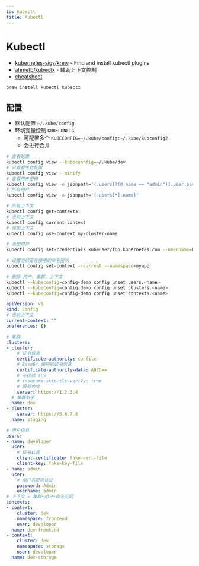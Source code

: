 ```yaml
---
id: kubectl
title: Kubectl
---
```


# Kubectl
* [kubernetes-sigs/krew](https://github.com/kubernetes-sigs/krew/) - Find and install kubectl plugins
* [ahmetb/kubectx](https://github.com/ahmetb/kubectx) - 辅助上下文控制
* [cheatsheet](https://kubernetes.io/docs/reference/kubectl/cheatsheet/)

```bash
brew install kubectl kubectx
```

## 配置
* 默认配置 `~/.kube/config`
* 环境变量控制 `KUBECONFIG`
  * 可配置多个 `KUBECONFIG=~/.kube/config:~/.kube/kubconfig2 `
  * 会进行合并

```bash
# 查看配置
kubectl config view --kubecoonfig=~/.kube/dev
# 只查看生效配置
kubectl config view --minify
# 查看用户密码
kubectl config view -o jsonpath='{.users[?(@.name == "admin")].user.password}'
# 所有用户
kubectl config view -o jsonpath='{.users[*].name}'

# 所有上下文
kubectl config get-contexts
# 当前上下文
kubectl config current-context
# 使用上下文
kubectl config use-context my-cluster-name

# 添加用户
kubectl config set-credentials kubeuser/foo.kubernetes.com --username=kubeuser --password=kubepassword

# 设置当前正在使用的命名空间
kubectl config set-context --current --namespace=myapp

# 删除 用户、集群、上下文
kubectl --kubeconfig=config-demo config unset users.<name>
kubectl --kubeconfig=config-demo config unset clusters.<name>
kubectl --kubeconfig=config-demo config unset contexts.<name>
```

```yaml
apiVersion: v1
kind: Config
# 当前上下文
current-context: ""
preferences: {}

# 集群
clusters:
- cluster:
    # 证书信息
    certificate-authority: ca-file
    # Base64 编码的证书信息
    certificate-authority-data: ABCD==
    # 不校验 TLS
    # insecure-skip-tls-verify: true
    # 服务地址
    server: https://1.2.3.4
  # 集群名字
  name: dev
- cluster:
    server: https://5.6.7.8
  name: staging

# 用户信息
users:
- name: developer
  user:
    # 证书认真
    client-certificate: fake-cert-file
    client-key: fake-key-file
- name: admin
  user:
    # 用户名密码认证
    password: Admin
    username: admin
# 上下文 = 集群+用户+命名空间
contexts:
- context:
    cluster: dev
    namespace: frontend
    user: developer
  name: dev-frontend
- context:
    cluster: dev
    namespace: storage
    user: developer
  name: dev-storage
```

